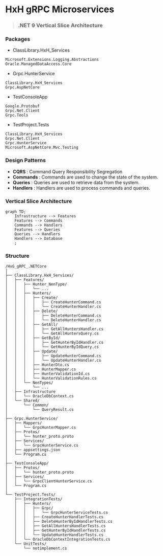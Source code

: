 ﻿# HxH gRPC Microservices

>### .NET 9 Vertical Slice Architecture

### Packages
- ClassLibrary.HxH_Services
```
Microsoft.Extensions.Logging.Abstractions
Oracle.ManagedDataAccess.Core
```
- Grpc.HunterService
```
ClassLibrary.HxH_Services
Grpc.AspNetCore
```
- TestConsoleApp
```
Google.Protobuf
Grpc.Net.Client
Grpc.Tools
```
- TestProject.Tests
```
ClassLibrary.HxH_Services
Grpc.Net.Client
Grpc.HunterService
Microsoft.AspNetCore.Mvc.Testing
```

### Design Patterns
- **CQRS** : Command Query Responsibility Segregation
- **Commands** : Commands are used to change the state of the system.
- **Queries** : Queries are used to retrieve data from the system.
- **Handlers** : Handlers are used to process commands and queries.

### Vertical Slice Architecture
```mermaid
graph TD;
    Infrastructure --> Features
    Features --> Commands
    Commands --> Handlers
    Features --> Queries
    Queries --> Handlers
    Handlers --> Database
    ;
```

### Structure
```
/HxG_gRPC_.NETCore
│
├── ClassLibrary.HxH_Services/
│   ├── Features/
│   │   ├── Hunter_NenType/
│   │   │   └── ...
│   │   ├── Hunters/
│   │   │   ├── Create/
│   │   │   │   ├── CreateHunterCommand.cs
│   │   │   │   └── CreateHunterHandler.cs
│   │   │   ├── Delete/
│   │   │   │   ├── DeleteHunterCommand.cs
│   │   │   │   └── DeleteHunterHandler.cs
│   │   │   ├── GetAll/
│   │   │   │   ├── GetAllHuntersHandler.cs
│   │   │   │   └── GetAllHuntersQuery.cs
│   │   │   ├── GetById/
│   │   │   │   ├── GetHunterByIdHandler.cs
│   │   │   │   └── GetHunterByIdQuery.cs
│   │   │   ├── Update/
│   │   │   │   ├── UpdateHunterCommand.cs
│   │   │   │   └── UpdateHunterHandler.cs
│   │   │   ├── HunterDto.cs
│   │   │   ├── HunterMapper.cs
│   │   │   ├── HunterValidationId.cs
│   │   │   └── HunterValidationRules.cs
│   │   └── NenTypes/
│   │       └── ...
│   ├── Infrastructure
│   │   └── OracleDbContext.cs
│   └── Shared/
│       └── Common/
│           └── QueryResult.cs
│
├── Grpc.HunterService/
│   ├── Mappers/
│   │   └── GrpcHunterMapper.cs
│   ├── Protos/
│   │   └── hunter_proto.proto
│   ├── Services/
│   │   └── GrpcHunterService.cs
│   ├── appsettings.json
│   └── Program.cs
│
├── TestConsoleApp/
│   ├── Protos/
│   │   └── hunter_proto.proto
│   ├── Services/
│   │   └── GrpcClientHunterService.cs
│   └── Program.cs
│
└── TestProject.Tests/
    ├── IntegrationTests/
    │   ├── Hunters/
    │   │   ├── Grpc/
    │   │   │   └── GrpcHunterServiceTests.cs
    │   │   ├── CreateHunterHandlerTests.cs
    │   │   ├── DeleteHunterByIdHandlerTests.cs
    │   │   ├── GetAllHuntersHandlerTests.cs
    │   │   ├── GetHunterByIdHandlerTests.cs
    │   │   └── UpdateHunterHandlerTests.cs
    │   └── OracleDbContextIntegrationTests.cs
    └── UnitTests/
        └── notimplement.cs
```

